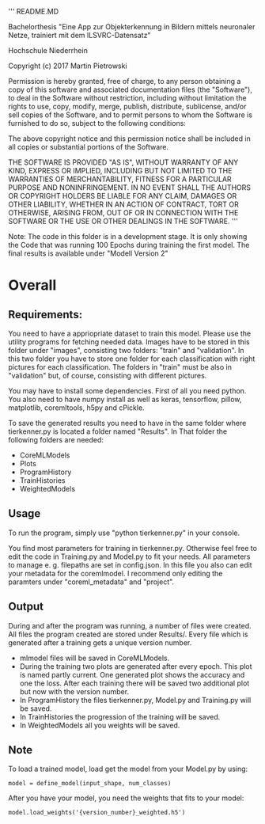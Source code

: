 '''
README.MD

Bachelorthesis "Eine App zur Objekterkennung in Bildern mittels neuronaler Netze,
trainiert mit dem ILSVRC-Datensatz"

Hochschule Niederrhein

Copyright (c) 2017 Martin Pietrowski

Permission is hereby granted, free of charge, to any person obtaining a copy
of this software and associated documentation files (the "Software"), to deal
in the Software without restriction, including without limitation the rights
to use, copy, modify, merge, publish, distribute, sublicense, and/or sell
copies of the Software, and to permit persons to whom the Software is
furnished to do so, subject to the following conditions:

The above copyright notice and this permission notice shall be included in all
copies or substantial portions of the Software.

THE SOFTWARE IS PROVIDED "AS IS", WITHOUT WARRANTY OF ANY KIND, EXPRESS OR
IMPLIED, INCLUDING BUT NOT LIMITED TO THE WARRANTIES OF MERCHANTABILITY,
FITNESS FOR A PARTICULAR PURPOSE AND NONINFRINGEMENT. IN NO EVENT SHALL THE
AUTHORS OR COPYRIGHT HOLDERS BE LIABLE FOR ANY CLAIM, DAMAGES OR OTHER
LIABILITY, WHETHER IN AN ACTION OF CONTRACT, TORT OR OTHERWISE, ARISING FROM,
OUT OF OR IN CONNECTION WITH THE SOFTWARE OR THE USE OR OTHER DEALINGS IN THE
SOFTWARE.
'''

Note: The code in this folder is in a development stage. It is only showing the
Code that was running 100 Epochs during training the first model. The final
results is available under "Modell Version 2"

# Overall
## Requirements:
You need to have a appriopriate dataset to train this model. Please use the
utility programs for fetching needed data. Images have to be stored in this
folder under "images", consisting two folders: "train" and "validation". In
this two folder you have to store one folder for each classification with 
right pictures for each classification. The folders in "train" must be also
in "validation" but, of course, consisting with different pictures.

You may have to install some dependencies. First of all you need python.
You also need to have numpy install as well as keras, tensorflow, pillow,
matplotlib, coremltools, h5py and cPickle.

To save the generated results you need to have in the same folder where
tierkenner.py is located a folder named "Results". In That folder the
following folders are needed:

- CoreMLModels
- Plots
- ProgramHistory
- TrainHistories
- WeightedModels

## Usage
To run the program, simply use "python tierkenner.py" in your console.

You find most parameters for training in tierkenner.py. Otherwise feel
free to edit the code in Training.py and Model.py to fit your needs.
All parameters to manage e. g. filepaths are set in config.json. In 
this file you also can edit your metadata for the coremlmodel. I
recommend only editing the paramters under "coreml_metadata" and
"project".

## Output
During and after the program was running, a number of files were
created. All files the program created are stored under Results/.
Every file which is generated after a training gets a unique version 
number.
- mlmodel files will be saved in CoreMLModels.
- During the training two plots are generated after every epoch. This
plot is named partly current. One generated plot shows the accuracy
and one the loss. After each training there will be saved two additional
plot but now with the version number.
- In ProgramHistory the files tierkenner.py, Model.py and Training.py
will be saved.
- In TrainHistories the progression of the training will be saved.
- In WeightedModels all you weights will be saved.

## Note
To load a trained model, load get the model from your Model.py by using:

    model = define_model(input_shape, num_classes)

After you have your model, you need the weights that fits to your model:

    model.load_weights('{version_number}_weighted.h5')